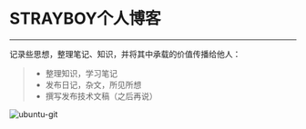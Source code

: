 # STRAYBOY个人博客

------

记录些思想，整理笔记、知识，并将其中承载的价值传播给他人：

> * 整理知识，学习笔记
> * 发布日记，杂文，所见所想
> * 撰写发布技术文稿（之后再说）

![ubuntu-git][1]


  [1]: http://hdn.xnimg.cn/photos/hdn221/20130404/1720/h_main_ZtF3_cbb900000828111a.jpg
